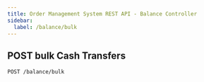 ```yaml
---
title: Order Management System REST API - Balance Controller
sidebar:
  label: /balance/bulk
---
```


## POST bulk Cash Transfers

`POST /balance/bulk`
